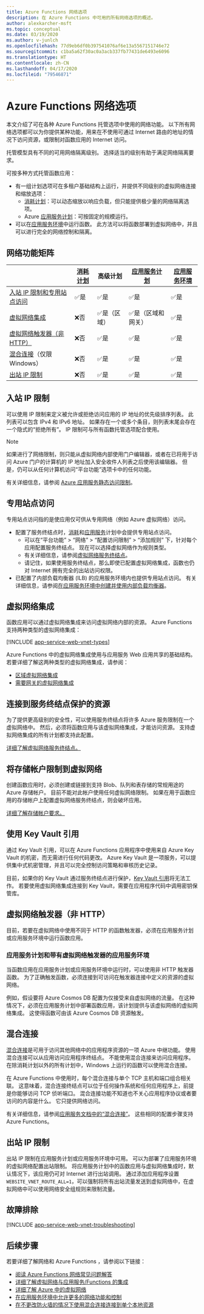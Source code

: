 ```yaml
---
title: Azure Functions 网络选项
description: 在 Azure Functions 中可用的所有网络选项的概述。
author: alexkarcher-msft
ms.topic: conceptual
ms.date: 03/19/2020
ms.author: v-junlch
ms.openlocfilehash: 77d9eb6df0b397541076af6e13a5567151746e72
ms.sourcegitcommit: c1ba5a62f30ac0a3acb337fb77431de6493e6096
ms.translationtype: HT
ms.contentlocale: zh-CN
ms.lasthandoff: 04/17/2020
ms.locfileid: "79546871"
---
```

# <a name="azure-functions-networking-options"></a>Azure Functions 网络选项

本文介绍了可在各种 Azure Functions 托管选项中使用的网络功能。 以下所有网络选项都可以为你提供某种功能，用来在不使用可通过 Internet 路由的地址的情况下访问资源，或限制对函数应用的 Internet 访问。

托管模型具有不同的可用网络隔离级别。 选择适当的级别有助于满足网络隔离要求。

可按多种方式托管函数应用：

* 有一组计划选项可在多租户基础结构上运行，并提供不同级别的虚拟网络连接和缩放选项：
    * [消耗计划](functions-scale.md#consumption-plan)：可以动态缩放以响应负载，但只能提供极少量的网络隔离选项。
    * Azure [应用服务计划](functions-scale.md#app-service-plan)：可按固定的规模运行。
* 可以在[应用服务环境](../app-service/environment/intro.md)中运行函数。 此方法可以将函数部署到虚拟网络中，并且可以进行完全的网络控制和隔离。

## <a name="matrix-of-networking-features"></a>网络功能矩阵

|                |[消耗计划](functions-scale.md#consumption-plan)| 高级计划 |[应用服务计划](functions-scale.md#app-service-plan)|[应用服务环境](../app-service/environment/intro.md)|
|----------------|-----------|----------------|---------|-----------------------|  
|[入站 IP 限制和专用站点访问](#inbound-ip-restrictions)|✅是|✅是|✅是|✅是|
|[虚拟网络集成](#virtual-network-integration)|❌否|✅是（区域）|✅是（区域和网关）|✅是|
|[虚拟网络触发器（非 HTTP）](#virtual-network-triggers-non-http)|❌否| ✅是 |✅是|✅是|
|[混合连接](#hybrid-connections)（仅限 Windows）|❌否|✅是|✅是|✅是|
|[出站 IP 限制](#outbound-ip-restrictions)|❌否| ✅是|✅是|✅是|

## <a name="inbound-ip-restrictions"></a>入站 IP 限制

可以使用 IP 限制来定义被允许或拒绝访问应用的 IP 地址的优先级排序列表。 此列表可以包含 IPv4 和 IPv6 地址。 如果存在一个或多个条目，则列表末尾会存在一个隐式的“拒绝所有”。 IP 限制可与所有函数托管选项配合使用。

> [!NOTE]
> 如果进行了网络限制，则只能从虚拟网络内部使用门户编辑器，或者在已将用于访问 Azure 门户的计算机的 IP 地址加入安全收件人列表之后使用该编辑器。 但是，仍可以从任何计算机访问“平台功能”选项卡中的任何功能。 

有关详细信息，请参阅 [Azure 应用服务静态访问限制](../app-service/app-service-ip-restrictions.md)。

## <a name="private-site-access"></a>专用站点访问

专用站点访问指的是使应用仅可供从专用网络（例如 Azure 虚拟网络）访问。

* 配置了服务终结点时，[消耗](functions-scale.md#consumption-plan)和[应用服务](functions-scale.md#app-service-plan)计划中会提供专用站点访问。
    * 可以在“平台功能”   > “网络”   > “配置访问限制”   > “添加规则”  下，针对每个应用配置服务终结点。 现在可以选择虚拟网络作为规则类型。
    * 有关详细信息，请参阅[虚拟网络服务终结点](../virtual-network/virtual-network-service-endpoints-overview.md)。
    * 请记住，如果使用服务终结点，那么即使已配置虚拟网络集成，函数也仍对 Internet 拥有完全的出站访问权限。
* 已配置了内部负载均衡器 (ILB) 的应用服务环境内也提供专用站点访问。 有关详细信息，请参阅[在应用服务环境中创建并使用内部负载均衡器](../app-service/environment/create-ilb-ase.md)。

## <a name="virtual-network-integration"></a>虚拟网络集成

函数应用可以通过虚拟网络集成来访问虚拟网络内部的资源。 Azure Functions 支持两种类型的虚拟网络集成：

[!INCLUDE [app-service-web-vnet-types](../../includes/app-service-web-vnet-types.md)]

Azure Functions 中的虚拟网络集成使用与应用服务 Web 应用共享的基础结构。 若要详细了解这两种类型的虚拟网络集成，请参阅：

* [区域虚拟网络集成](../app-service/web-sites-integrate-with-vnet.md#regional-vnet-integration)
* [需要网关的虚拟网络集成](../app-service/web-sites-integrate-with-vnet.md#gateway-required-vnet-integration)

## <a name="connecting-to-service-endpoint-secured-resources"></a>连接到服务终结点保护的资源

为了提供更高级别的安全性，可以使用服务终结点将许多 Azure 服务限制在一个虚拟网络中。 然后，必须将函数应用与该虚拟网络集成，才能访问资源。 支持虚拟网络集成的所有计划都支持此配置。

[详细了解虚拟网络服务终结点。](../virtual-network/virtual-network-service-endpoints-overview.md)

## <a name="restricting-your-storage-account-to-a-virtual-network"></a>将存储帐户限制到虚拟网络

创建函数应用时，必须创建或链接到支持 Blob、队列和表存储的常规用途的 Azure 存储帐户。 目前不能对此帐户使用任何虚拟网络限制。 如果在用于函数应用的存储帐户上配置虚拟网络服务终结点，则会破坏应用。

[详细了解存储帐户要求。](./functions-create-function-app-portal.md#storage-account-requirements)

## <a name="using-key-vault-references"></a>使用 Key Vault 引用 

通过 Key Vault 引用，可以在 Azure Functions 应用程序中使用来自 Azure Key Vault 的机密，而无需进行任何代码更改。 Azure Key Vault 是一项服务，可以提供集中式机密管理，并且可以完全控制访问策略和审核历史记录。

目前，如果你的 Key Vault 通过服务终结点进行保护，[Key Vault 引用](../app-service/app-service-key-vault-references.md)将无法工作。 若要使用虚拟网络集成连接到 Key Vault，需要在应用程序代码中调用密钥保管库。

## <a name="virtual-network-triggers-non-http"></a>虚拟网络触发器（非 HTTP）

目前，若要在虚拟网络中使用不同于 HTTP 的函数触发器，必须在应用服务计划或应用服务环境中运行函数应用。

### <a name="app-service-plan-and-app-service-environment-with-virtual-network-triggers"></a>应用服务计划和带有虚拟网络触发器的应用服务环境

当函数应用在应用服务计划或应用服务环境中运行时，可以使用非 HTTP 触发器函数。 为了正确触发函数，必须连接到可访问在触发器连接中定义的资源的虚拟网络。 

例如，假设要将 Azure Cosmos DB 配置为仅接受来自虚拟网络的流量。 在这种情况下，必须在应用服务计划中部署函数应用，该计划提供与该虚拟网络的虚拟网络集成。 这使得函数可由该 Azure Cosmos DB 资源触发。 

## <a name="hybrid-connections"></a>混合连接

[混合连接](../service-bus-relay/relay-hybrid-connections-protocol.md)是可用于访问其他网络中的应用程序资源的一项 Azure 中继功能。 使用混合连接可以从应用访问应用程序终结点。 不能使用混合连接来访问应用程序。 在除消耗计划以外的所有计划中，Windows 上运行的函数可以使用混合连接。

在 Azure Functions 中使用时，每个混合连接与单个 TCP 主机和端口组合相关联。 这意味着，混合连接终结点可以位于任何操作系统和任何应用程序上，前提是你能够访问 TCP 侦听端口。 混合连接功能不知道也不关心应用程序协议或者要访问的内容是什么。 它只提供网络访问。

有关详细信息，请参阅[应用服务文档中的“混合连接”](../app-service/app-service-hybrid-connections.md)。 这些相同的配置步骤支持 Azure Functions。

## <a name="outbound-ip-restrictions"></a>出站 IP 限制

出站 IP 限制在应用服务计划或应用服务环境中可用。 可以为部署了应用服务环境的虚拟网络配置出站限制。
将应用服务计划中的函数应用与虚拟网络集成时，默认情况下，该应用仍可对 Internet 进行出站调用。 通过添加应用程序设置 `WEBSITE_VNET_ROUTE_ALL=1`，可以强制将所有出站流量发送到虚拟网络中，在虚拟网络中可以使用网络安全组规则来限制流量。

## <a name="troubleshooting"></a>故障排除 

[!INCLUDE [app-service-web-vnet-troubleshooting](../../includes/app-service-web-vnet-troubleshooting.md)]

## <a name="next-steps"></a>后续步骤

若要详细了解网络和 Azure Functions ，请参阅以下链接：

* [阅读 Azure Functions 网络常见问题解答](./functions-networking-faq.md)
* [详细了解虚拟网络与应用服务/Functions 的集成](../app-service/web-sites-integrate-with-vnet.md)
* [详细了解 Azure 中的虚拟网络](../virtual-network/virtual-networks-overview.md)
* [在应用服务环境中允许更多的网络功能和控制](../app-service/environment/intro.md)
* [在不更改防火墙的情况下使用混合连接连接到单个本地资源](../app-service/app-service-hybrid-connections.md)

<!-- Update_Description: wording update -->